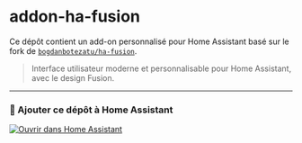 # addon-ha-fusion

Ce dépôt contient un add-on personnalisé pour Home Assistant basé sur le fork de [`bogdanbotezatu/ha-fusion`](https://github.com/bogdanbotezatu/ha-fusion).

> Interface utilisateur moderne et personnalisable pour Home Assistant, avec le design Fusion.

---

### 🧩 Ajouter ce dépôt à Home Assistant

[![Ouvrir dans Home Assistant](https://my.home-assistant.io/badges/supervisor_add_addon_repository.svg)](https://my.home-assistant.io/redirect/supervisor_add_addon_repository/?repository_url=https%3A%2F%2Fgithub.com%2FDAMIGUI%2Faddon-ha-fusion)
